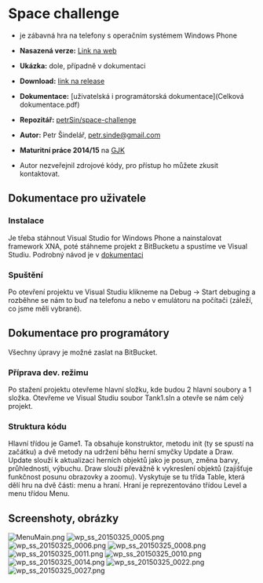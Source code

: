 # Space challenge

- je zábavná hra na telefony s operačním systémem Windows Phone

- **Nasazená verze:** [Link na web](https://bitbucket.org/petrSin/space-challenge/)
- **Ukázka:** dole, případně v dokumentaci
- **Download:** [link na release](https://bitbucket.org/petrSin/space-challenge/)
- **Dokumentace:** [uživatelská i programátorská dokumentace](Celková dokumentace.pdf)
- **Repozitář:** [petrSin/space-challenge](https://bitbucket.org/petrSin/space-challenge/)
- **Autor:** Petr Šindelář, petr.sinde@gmail.com
- **Maturitní práce 2014/15** na [GJK](https://github.com/gjkcz/gjkcz)
- Autor nezveřejnil zdrojové kódy, pro přístup ho můžete zkusit kontaktovat.

## Dokumentace pro uživatele

### Instalace
Je třeba stáhnout Visual Studio for Windows Phone a nainstalovat framework XNA, poté stáhneme projekt z BitBucketu a spustíme ve Visual Studiu. Podrobný návod je v [dokumentaci](https://bitbucket.org/petrSin/space-challenge/src)

### Spuštění

Po otevření projektu ve Visual Studiu klikneme na Debug -> Start debuging a rozběhne se nám to buď na telefonu a nebo v emulátoru na počítači (záleží, co jsme měli vybrané).

## Dokumentace pro programátory

Všechny úpravy je možné zaslat na BitBucket.

### Příprava dev. režimu

Po stažení projektu otevřeme hlavní složku, kde budou 2 hlavní soubory a 1 složka. Otevřeme ve Visual Studiu soubor Tank1.sln a otevře se nám celý projekt.

### Struktura kódu

Hlavní třídou je Game1. Ta obsahuje konstruktor, metodu init (ty se spustí na začátku) a dvě metody na udržení běhu herní smyčky Update a Draw. Update slouží k aktualizaci herních objektů jako je posun, změna barvy, průhlednosti, výbuchu. Draw slouží převážně k vykreslení objektů (zajišťuje funkčnost posunu obrazovky a zoomu). Vyskytuje se tu třída Table, která dělí hru na dvě části: menu a hraní. Hraní je reprezentováno třídou Level a menu třídou Menu.


## Screenshoty, obrázky
![MenuMain.png](3673019336-MenuMain.png)
![wp_ss_20150325_0005.png](2329427961-wp_ss_20150325_0005.png)
![wp_ss_20150325_0006.png](4103728889-wp_ss_20150325_0006.png)
![wp_ss_20150325_0008.png](4268886764-wp_ss_20150325_0008.png)
![wp_ss_20150325_0011.png](1172443870-wp_ss_20150325_0011.png)
![wp_ss_20150325_0010.png](2545974991-wp_ss_20150325_0010.png)
![wp_ss_20150325_0014.png](3079942382-wp_ss_20150325_0014.png)
![wp_ss_20150325_0022.png](147185197-wp_ss_20150325_0022.png)
![wp_ss_20150325_0027.png](208467604-wp_ss_20150325_0027.png)

